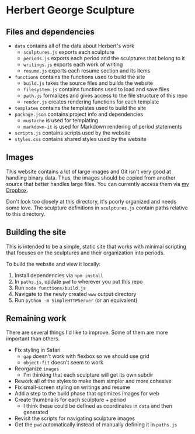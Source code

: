# Herbert George Sculpture

## Files and dependencies

- `data` contains all of the data about Herbert's work
  - `sculptures.js` exports each sculpture
  - `periods.js` exports each period and the sculptures that belong to it
  - `writings.js` exports each work of writing
  - `resume.js` exports each resume section and its items
- `functions` contains the functions used to build the site
  - `build.js` takes the source files and builds the website
  - `filesystem.js` contains functions used to load and save files
  - `path.js` formalizes and gives access to the file structure of this repo
  - `render.js` creates rendering functions for each template
- `templates` contains the templates used to build the site
- `package.json` contains project info and dependencies
  - `mustache` is used for templating
  - `markdown-it` is used for Markdown rendering of period statements
- `scripts.js` contains scripts used by the website
- `styles.css` contains shared styles used by the website

## Images

This website contains a lot of large images and Git isn't very good at handling
binary data. Thus, the images should be copied from another source that better
handles large files. You can currently access them via [my Dropbox](
https://www.dropbox.com/sh/kn9xm8gjj1fdjvp/AAAC2tipDXc5NU0CcjTcPXHba).

Don't look too closely at this directory, it's poorly organized and needs some
love. The sculpture definitions in `sculptures.js` contain paths relative to
this directory.

## Building the site

This is intended to be a simple, static site that works with minimal scripting
that focuses on the sculptures and their organization into periods.

To build the website and view it locally:

1. Install dependencies via `npm install`
2. In `paths.js`, update `pwd` to wherever you put this repo
3. Run `node functions/build.js`
4. Navigate to the newly created `www` output directory
5. Run `python -m SimpleHTTPServer` (or an equivalent)

## Remaining work

There are several things I'd like to improve. Some of them are more important
than others.

- Fix styling in Safari
  - `gap` doesn't work with flexbox so we should use grid
  - `object-fit` doesn't seem to work
- Reorganize `images`
  - I'm thinking that each sculpture will get its own subdir
- Rework all of the styles to make them simpler and more cohesive
- Fix small-screen styling on writings and resume
- Add a step to the build phase that optimizes images for web
- Create thumbnails for each sculpture + period
  - I think these could be defined as coordinates in `data` and then generated
- Revisit the scripts for navigating sculpture images
- Get the `pwd` automatically instead of manually defining it in `paths.js`
